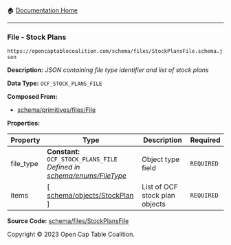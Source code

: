:house: [Documentation Home](/README.md)

---

### File - Stock Plans

`https://opencaptablecoalition.com/schema/files/StockPlansFile.schema.json`

**Description:** _JSON containing file type identifier and list of stock plans_

**Data Type:** `OCF_STOCK_PLANS_FILE`

**Composed From:**

- [schema/primitives/files/File](/docs/schema/primitives/files/File.md)

**Properties:**

| Property  | Type                                                                                                          | Description                    | Required   |
| --------- | ------------------------------------------------------------------------------------------------------------- | ------------------------------ | ---------- |
| file_type | **Constant:** `OCF_STOCK_PLANS_FILE`</br>_Defined in [schema/enums/FileType](/docs/schema/enums/FileType.md)_ | Object type field              | `REQUIRED` |
| items     | [ [schema/objects/StockPlan](/docs/schema/objects/StockPlan.md) ]                                             | List of OCF stock plan objects | `REQUIRED` |

**Source Code:** [schema/files/StockPlansFile](/schema/files/StockPlansFile.schema.json)

Copyright © 2023 Open Cap Table Coalition.
